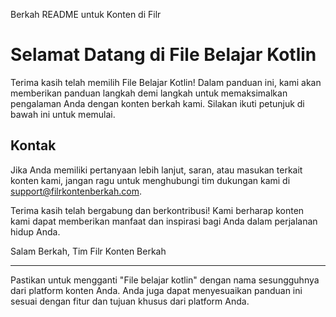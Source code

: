 Berkah README untuk Konten di Filr

# Selamat Datang di File Belajar Kotlin

Terima kasih telah memilih File Belajar Kotlin! Dalam panduan ini, kami akan memberikan panduan langkah demi langkah untuk memaksimalkan pengalaman Anda dengan konten berkah kami. Silakan ikuti petunjuk di bawah ini untuk memulai.


## Kontak

Jika Anda memiliki pertanyaan lebih lanjut, saran, atau masukan terkait konten kami, jangan ragu untuk menghubungi tim dukungan kami di support@filrkontenberkah.com.

Terima kasih telah bergabung dan berkontribusi! Kami berharap konten kami dapat memberikan manfaat dan inspirasi bagi Anda dalam perjalanan hidup Anda.

Salam Berkah,
Tim Filr Konten Berkah

---

Pastikan untuk mengganti "File belajar kotlin" dengan nama sesungguhnya dari platform konten Anda. Anda juga dapat menyesuaikan panduan ini sesuai dengan fitur dan tujuan khusus dari platform Anda.
